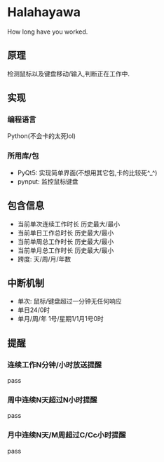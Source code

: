 # Halahayawa
How long have you worked.

## 原理
检测鼠标以及键盘移动/输入,判断正在工作中.

## 实现
### 编程语言
Python(不会卡的太死lol)

### 所用库/包
- PyQt5: 实现简单界面(不想用其它包,卡的比较死^_^)
- pynput: 监控鼠标键盘

## 包含信息
- 当前单次连续工作时长 历史最大/最小
- 当前单日工作总时长 历史最大/最小
- 当前单周总工作时长 历史最大/最小
- 当前单月总工作时长 历史最大/最小
- 跨度: 天/周/月/年数

## 中断机制
- 单次: 鼠标/键盘超过一分钟无任何响应
- 单日24/0时
- 单月/周/年 1号/星期1/1月1号0时

## 提醒
### 连续工作N分钟/小时放送提醒
pass
### 周中连续N天超过N小时提醒
pass
### 月中连续N天/M周超过C/Cc小时提醒
pass
